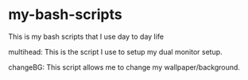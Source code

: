 # my-bash-scripts
This is my bash scripts that I use day to day life

multihead: This is the script I use to setup my dual monitor setup. 

changeBG: This script allows me to change my wallpaper/background. 
